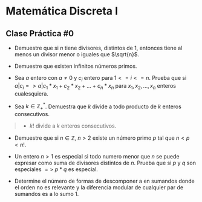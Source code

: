 # Matemática Discreta I 
## Clase Práctica \#0 

- Demuestre que si $n$ tiene divisores, distintos de $1$, entonces tiene al menos un divisor menor o iguales que $\sqrt{n}$.

- Demuestre que existen infinitos números primos.


- Sea $a$ entero con $a \neq 0$ y $c_i$ entero para $1 <= i <= n$. Prueba que si $a | c_i => a | c_1*x_1 + c_2*x_2 + ... + c_n*x_n$ para $x_1,x_2,...,x_n$ enteros cualesquiera.

- Sea $k \in \mathbb{Z}_+^*$. Demuestra que $k$ divide a todo producto de $k$ enteros consecutivos.

> - $k!$ divide a $k$ enteros consecutivos. 

- Demuestre que si $n \in \mathbb{Z}$, $n > 2$ existe un número primo $p$ tal que $n < p < n!$.

- Un entero $n > 1$ es especial si todo numero menor que $n$ se puede expresar como suma de divisores distintos de $n$. Prueba que si $p$ y $q$ son especiales $=>$ $p*q$ es especial.

- Determine el número de formas de descomponer a en sumandos donde el orden no es relevante y la diferencia modular de cualquier par de sumandos es a lo sumo 1.



